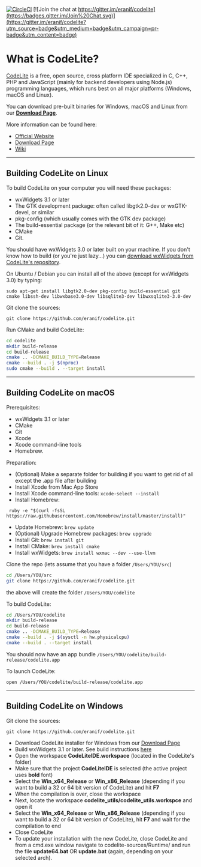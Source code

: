 [![CircleCI](https://circleci.com/gh/eranif/codelite.svg?style=svg)](https://circleci.com/gh/eranif/codelite)
[![Join the chat at https://gitter.im/eranif/codelite](https://badges.gitter.im/Join%20Chat.svg)](https://gitter.im/eranif/codelite?utm_source=badge&utm_medium=badge&utm_campaign=pr-badge&utm_content=badge)


What is CodeLite?
====

[CodeLite][1] is a free, open source, cross platform IDE specialized in C, C++, PHP and JavaScript (mainly for backend developers using Node.js) programming languages, which runs best on all major platforms (Windows, macOS and Linux).

You can download pre-built binaries for Windows, macOS and Linux from our **[Download Page][2]**.

More information can be found here:

 - [Official Website][3]
 - [Download Page][4]
 - [Wiki][5]

----------

Building CodeLite on Linux
----

To build CodeLite on your computer you will need these packages:

 - wxWidgets 3.1 or later
 - The GTK development package: often called libgtk2.0-dev or wxGTK-devel, or similar
 - pkg-config (which usually comes with the GTK dev package)
 - The build-essential package (or the relevant bit of it: G++, Make etc)
 - CMake
 - Git.

You should have wxWidgets 3.0 or later built on your machine. If you don't know how to build (or you're just lazy...) you can [download wxWidgets from CodeLite's repository][6].


On Ubuntu / Debian you can install all of the above (except for wxWidgets 3.0) by typing:

    sudo apt-get install libgtk2.0-dev pkg-config build-essential git cmake libssh-dev libwxbase3.0-dev libsqlite3-dev libwxsqlite3-3.0-dev

Git clone the sources:

    git clone https://github.com/eranif/codelite.git

Run CMake and build CodeLite:

  ```bash
  cd codelite
  mkdir build-release
  cd build-release
  cmake .. -DCMAKE_BUILD_TYPE=Release
  cmake --build . -j $(nproc)
  sudo cmake --build . --target install
  ```

----------

Building CodeLite on macOS
----

Prerequisites:

 - wxWidgets 3.1 or later
 - CMake
 - Git
 - Xcode
 - Xcode command-line tools
 - Homebrew.

Preparation:
 - (Optional) Make a separate folder for building if you want to get rid of all except the .app file after building
 - Install Xcode from Mac App Store
 - Install Xcode command-line tools: `xcode-select --install`
 - Install Homebrew:
```
 ruby -e "$(curl -fsSL https://raw.githubusercontent.com/Homebrew/install/master/install)"
```
 - Update Homebrew: `brew update`
 - (Optional) Upgrade Homebrew packages: `brew upgrade`
 - Install Git: `brew install git`
 - Install CMake: `brew install cmake`
 - Install wxWidgets: `brew install wxmac --dev --use-llvm`


Clone the repo (lets assume that you have a folder `/Users/YOU/src`)

  ```bash
  cd /Users/YOU/src
  git clone https://github.com/eranif/codelite.git
  ```
 the above will create the folder `/Users/YOU/codelite`

 To build CodeLite:

  ```bash
  cd /Users/YOU/codelite
  mkdir build-release
  cd build-release
  cmake .. -DCMAKE_BUILD_TYPE=Release
  cmake --build . -j $(sysctl -n hw.physicalcpu)
  cmake --build . --target install
  ```

You should now have an app bundle `/Users/YOU/codelite/build-release/codelite.app`

To launch CodeLite:

`open /Users/YOU/codelite/build-release/codelite.app`

----------

Building CodeLite on Windows
----

Git clone the sources:

    git clone https://github.com/eranif/codelite.git

 - Download CodeLite installer for Windows from our [Download Page][8]
 - Build wxWidgets 3.1 or later. See build instructions [here][7]
 - Open the workspace **CodeLiteIDE.workspace** (located in the CodeLite's folder)
 - Make sure that the project **CodeLiteIDE** is selected (the active project uses **bold** font)
 - Select the **Win_x64_Release** or **Win_x86_Release** (depending if you want to build a 32 or 64 bit version of CodeLite) and hit **F7**
 - When the compilation is over, close the workspace
 - Next, locate the workspace **codelite_utils/codelite_utils.workspce** and open it
 - Select the **Win_x64_Release** or **Win_x86_Release** (depending if you want to build a 32 or 64 bit version of CodeLite), hit **F7** and wait for the compilation to end
 - Close CodeLite
 - To update your installation with the new CodeLite, close CodeLite and from a cmd.exe window navigate to codelite-sources/Runtime/ and run the file **update64.bat** OR **update.bat** (again, depending on your selected arch).

  [1]: https://codelite.org
  [2]: https://codelite.org/support.php
  [3]: https://codelite.org
  [4]: https://codelite.org/support.php
  [5]: https://wiki.codelite.org/pmwiki.php
  [6]: https://wiki.codelite.org/pmwiki.php/Main/WxWidgets31Binaries
  [7]: https://wiki.codelite.org/pmwiki.php/Developers/BuildingWxWidgetsWin
  [8]: https://codelite.org/support.php
